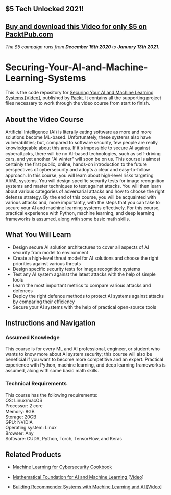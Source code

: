 ## $5 Tech Unlocked 2021!
[Buy and download this Video for only $5 on PacktPub.com](https://www.packtpub.com/product/securing-your-ai-and-machine-learning-systems-video/9781838826451)
-----
*The $5 campaign         runs from __December 15th 2020__ to __January 13th 2021.__*

# Securing-Your-AI-and-Machine-Learning-Systems

This is the code repository for [Securing Your AI and Machine Learning Systems [Video]](https://www.packtpub.com/in/data/securing-your-ai-and-machine-learning-systems-video), published by [Packt](https://www.packtpub.com/?utm_source=github). It contains all the supporting project files necessary to work through the video course from start to finish.

## About the Video Course
Artificial Intelligence (AI) is literally eating software as more and more solutions become ML-based. Unfortunately, these systems also have vulnerabilities; but, compared to software security, few people are really knowledgeable about this area. If it's impossible to secure AI against cyberattacks, there will be no AI-based technologies, such as self-driving cars, and yet another "AI winter" will soon be on us.
This course is almost certainly the first public, online, hands-on introduction to the future perspectives of cybersecurity and adopts a clear and easy-to-follow approach. In this course, you will learn about high-level risks targeting AI/ML systems. You will design specific security tests for image recognition systems and master techniques to test against attacks. You will then learn about various categories of adversarial attacks and how to choose the right defense strategy.
By the end of this course, you will be acquainted with various attacks and, more importantly, with the steps that you can take to secure your AI and machine learning systems effectively. For this course, practical experience with Python, machine learning, and deep learning frameworks is assumed, along with some basic math skills.


<H2>What You Will Learn</H2>
<DIV class=book-info-will-learn-text>
<UL>
<LI>Design secure AI solution architectures to cover all aspects of AI security from model to environment
<LI>Create a high-level threat model for AI solutions and choose the right priorities against various threats
<LI>Design specific security tests for image recognition systems
<LI>Test any AI system against the latest attacks with the help of simple tools
<LI>Learn the most important metrics to compare various attacks and defences
<LI>Deploy the right defence methods to protect AI systems against attacks by comparing their efficiency
<LI>Secure your AI systems with the help of practical open-source tools
</LI></UL></DIV>

## Instructions and Navigation
### Assumed Knowledge
This course is for every ML and AI professional, engineer, or student who wants to know more about AI system security; this course will also be beneficial if you want to become more competitive and an expert. Practical experience with Python, machine learning, and deep learning frameworks is assumed, along with some basic math skills.	

### Technical Requirements
This course has the following requirements:<br/>
OS: Linux/macOS<br/>
Processor: 2 core<br/>
Memory: 8GB<br/>
Storage: 20GB<br/>
GPU: NVIDIA<br/>
Operating system: Linux<br/>
Browser: Any<br/>
Software: CUDA, Python, Torch, TensorFlow, and Keras<br/>


## Related Products
* [Machine Learning for Cybersecurity Cookbook](https://www.packtpub.com/in/security/machine-learning-for-cybersecurity-cookbook)

* [Mathematical Foundation for AI and Machine Learning [Video]](https://www.packtpub.com/in/application-development/mathematical-foundation-ai-and-machine-learning-video)

* [Building Recommender Systems with Machine Learning and AI [Video]](https://www.packtpub.com/in/application-development/building-recommender-systems-machine-learning-and-ai-video)
